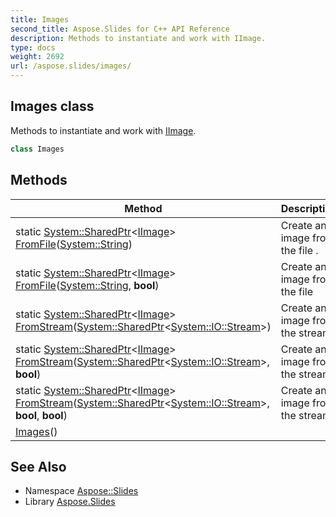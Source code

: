 ```yaml
---
title: Images
second_title: Aspose.Slides for C++ API Reference
description: Methods to instantiate and work with IImage.
type: docs
weight: 2692
url: /aspose.slides/images/
---
```

## Images class


Methods to instantiate and work with [IImage](../iimage/).

```cpp
class Images
```

## Methods

| Method | Description |
| --- | --- |
| static [System::SharedPtr](../../system/sharedptr/)\<[IImage](../iimage/)\> [FromFile](./fromfile/)([System::String](../../system/string/)) | Create an image from the file . |
| static [System::SharedPtr](../../system/sharedptr/)\<[IImage](../iimage/)\> [FromFile](./fromfile/)([System::String](../../system/string/), **bool**) | Create an image from the file |
| static [System::SharedPtr](../../system/sharedptr/)\<[IImage](../iimage/)\> [FromStream](./fromstream/)([System::SharedPtr](../../system/sharedptr/)\<[System::IO::Stream](../../system.io/stream/)\>) | Create an image from the stream. |
| static [System::SharedPtr](../../system/sharedptr/)\<[IImage](../iimage/)\> [FromStream](./fromstream/)([System::SharedPtr](../../system/sharedptr/)\<[System::IO::Stream](../../system.io/stream/)\>, **bool**) | Create an image from the stream. |
| static [System::SharedPtr](../../system/sharedptr/)\<[IImage](../iimage/)\> [FromStream](./fromstream/)([System::SharedPtr](../../system/sharedptr/)\<[System::IO::Stream](../../system.io/stream/)\>, **bool**, **bool**) | Create an image from the stream. |
|  [Images](./images/)() |  |
## See Also

* Namespace [Aspose::Slides](../)
* Library [Aspose.Slides](../../)
